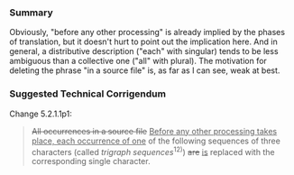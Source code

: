 ### Summary

Obviously, "before any other processing" is already implied by the phases of
translation, but it doesn't hurt to point out the implication here. And in
general, a distributive description ("each" with singular) tends to be less
ambiguous than a collective one ("all" with plural). The motivation for deleting
the phrase "in a source file" is, as far as I can see, weak at best.

### Suggested Technical Corrigendum

Change 5.2.1.1p1:

> ~~All occurrences in a source file~~ <u>Before any other processing takes place,
> each occurrence of one</u> of the following sequences of three characters
> (called *trigraph sequences*<sup>12\)</sup>) ~~are~~ <u>is</u> replaced with the
> corresponding single character.
